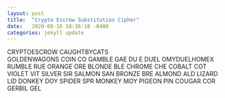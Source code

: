 ```yaml
---
layout: post
title:  "Crypto Escrow Substitution Cipher"
date:   2020-08-16 18:36:18 -0400
categories: jekyll update
---
```

CRYPTOESCROW
CAUGHTBYCATS  
GOLDENWAGONS
COIN    CO
GAMBLE  GAE
DU   E  DUEL
OMYDUELHOMEX
RUMBLE  RUE
ORANGE  ORE
BLONDE  BLE
CHROME  CHE
COBALT  COT
VIOLET  VIT
SILVER  SIR
SALMON  SAN
BRONZE  BRE
ALMOND  ALD
LIZARD  LID
DONKEY  DOY
SPIDER  SPR
MONKEY  MOY
PIGEON  PIN
COUGAR  COR
GERBIL  GEL
